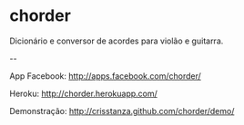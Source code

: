 chorder
=======

Dicionário e conversor de acordes para violão e guitarra.

--

App Facebook: http://apps.facebook.com/chorder/

Heroku: http://chorder.herokuapp.com/

Demonstração: http://crisstanza.github.com/chorder/demo/



